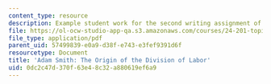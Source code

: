 ```yaml
---
content_type: resource
description: Example student work for the second writing assignment of the course.
file: https://ol-ocw-studio-app-qa.s3.amazonaws.com/courses/24-201-topics-in-the-history-of-philosophy-justice-political-economy-spring-2016/0dc2c47d370f63e48c32a880619ef6a9_MIT24_201S16_Paper2.pdf
file_type: application/pdf
parent_uid: 57499839-e0a9-d38f-e743-e3fef9391d6f
resourcetype: Document
title: 'Adam Smith: The Origin of the Division of Labor'
uid: 0dc2c47d-370f-63e4-8c32-a880619ef6a9
---
```

